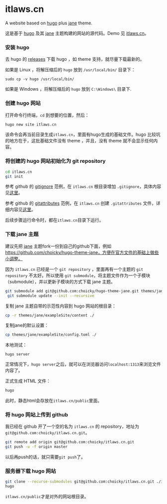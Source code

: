 # itlaws.cn
A website based on [hugo](https://gohugo.io/) plus [jane](https://github.com/xianmin/hugo-theme-jane) theme.

这是基于 [hugo](https://gohugo.io/) 及其   [jane](https://github.com/xianmin/hugo-theme-jane) 主题构建的网站的源代码。Demo 见 [itlaws.cn](https://itlaws.cn)。

### 安装 hugo
去 hugo 的 [releases](https://github.com/gohugoio/hugo/releases) 下载 hugo ，如 theme 支持，就尽量下载最新的。

如果是 Linux ，将解压缩后的 `hugo` 放到 `/usr/local/bin/` 目录下：
```
sudo cp -v hugo /usr/local/bin/
```

如果是 Windows ，将解压缩后的 `hugo` 放到 `C:\Windows\` 目录下.

### 创建 hugo 网站
打开命令行终端，`cd` 到想要的位置，然后：
```bash
hugo new site itlaws.cn
```

该命令会再当前目录生成`itlaws.cn`，里面有hugo生成的基础文件。hugo 比较坑的地方在于，这批基础文件没有 theme ，并且，没有 theme 就不会显示任何内容。

### 将创建的 hugo 网站初始化为 git repository

```bash
cd itlaws.cn
git init
```
参考 github 的 [gitignore](https://github.com/github/gitignore/tree/master/Global) 范例，在 `itlaws.cn` 根目录增加 `.gitignore`，具体内容见[这里](https://github.com/choicky/itlaws.cn/blob/master/.gitignore)。

参考 github 的 [gitattributes](https://github.com/alexkaratarakis/gitattributes) 范例，在 `itlaws.cn` 创建 `.gitattributes` 文件，详细内容见[这里](https://github.com/choicky/itlaws.cn/blob/master/.gitattributes)。

后续步骤运行命令时，都在`itlaws.cn`目录下运行。

### 下载 jane 主题
建议先把 [jane](https://github.com/xianmin/hugo-theme-jane) 主题fork一份到自己的github下面，例如 https://github.com/choicky/hugo-theme-jane，方便在官方文件的基础上做些小调整。

因为 `itlaws.cn` 已经是一个 `git repository` ，里面再有一个主题的 `git repository` 不太好。所以使用 `git submodule`，将主题文件作为一个子模块（submodule），并以更新子模块的方式下载 jane 主题。

```bash
git submodule add git@github.com:choicky/hugo-theme-jane.git themes/jane
 git submodule update --init --recursive
```
复制 jane 主题自带的示范性内容到 hugo 网站的根目录：
```bash
cp -r themes/jane/exampleSite/content ./
```
复制jane的默认设置：

```bash
cp themes/jane/exampleSite/config.toml ./
```

 本地测试：

```
hugo server
```
正常情况下，`hugo server`之后，就可以在浏览器访问`localhost:1313`来浏览文件内容了。

正式生成 HTML 文件：

```bash
hugo
```

此时，静态html会存放在`itlaws.cn/public`里面。

### 将 hugo 网站上传到 github

我已经在 github 开了一个空的名为 `itlaws.cn` 的 repository，地址为 `git@github.com:choicky/itlaws.cn.git`。
```bash
git remote add origin git@github.com:choicky/itlaws.cn.git
git push -u -f origin master
```

以后再push的话，就只需要`git push`了。

### 服务器下载 hugo 网站

```bash
git clone --recurse-submodules git@github.com:choicky/itlaws.cn.git ./itlaws.cn
hugo
```
`itlaws.cn/public`才是对外的网站根目录。
